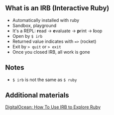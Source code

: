 ## What is an IRB (Interactive Ruby)
* Automatically installed with ruby
* Sandbox, playground
* It's a REPL: **r**ead -> **e**valuate -> **p**rint -> **l**oop
* Open by `$ irb`
* Returned value indicates with `=>` (rocket)
* Exit by `> quit` or `> exit`
* Once you closed IRB, all work is gone

## Notes
* `$ irb` is not the same as `$ ruby`

## Additional materials
[DigitalOcean: How To Use IRB to Explore Ruby](https://www.digitalocean.com/community/tutorials/how-to-use-irb-to-explore-ruby)
